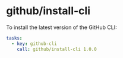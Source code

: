 # github/install-cli

To install the latest version of the GitHub CLI:

```yaml
tasks:
  - key: github-cli
    call: github/install-cli 1.0.0
```
